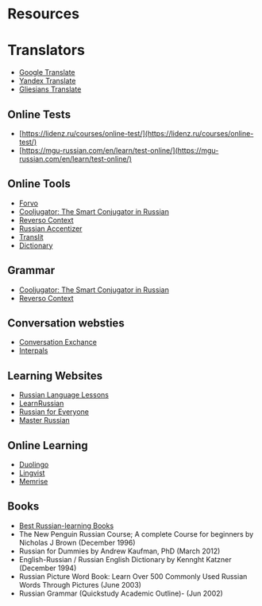 # Resources

# Translators
* [Google Translate](https://translate.google.com/)
* [Yandex Translate](https://translate.yandex.com/)
* [Gliesians Translate](https://gliesians.com/translate.faces)

## Online Tests
* [https://lidenz.ru/courses/online-test/](https://lidenz.ru/courses/online-test/)
* [https://mgu-russian.com/en/learn/test-online/](https://mgu-russian.com/en/learn/test-online/)
 
## Online Tools
* [Forvo](https://forvo.com/)
* [Cooljugator: The Smart Conjugator in Russian](https://cooljugator.com/ru)
* [Reverso Context](http://context.reverso.net/%D0%BF%D0%B5%D1%80%D0%B5%D0%B2%D0%BE%D0%B4/)
* [Russian Accentizer](http://morpher.ru/accentizer/)
* [Translit](http://translit.net/)
* [Dictionary](https://www.multitran.com/)

## Grammar

* [Cooljugator: The Smart Conjugator in Russian](https://cooljugator.com/ru)
* [Reverso Context](http://context.reverso.net/%D0%BF%D0%B5%D1%80%D0%B5%D0%B2%D0%BE%D0%B4/)

## Conversation websties
* [Conversation Exchance](https://conversationexchange.com/)
* [Interpals](https://www.interpals.net/)

## Learning Websites
* [Russian Language Lessons](http://www.russianlessons.net/)
* [LearnRussian](http://learnrussian.rt.com/)
* [Russian for Everyone](http://www.russianforeveryone.com/)
* [Master Russian](http://masterrussian.com/)

## Online Learning
* [Duolingo](https://www.duolingo.com/)
* [Lingvist](https://learn.lingvist.com/)
* [Memrise](https://www.memrise.com/)

## Books

* [Best Russian-learning Books](https://www.duolingo.com/comment/27595015)
* The New Penguin Russian Course; A complete Course for beginners by Nicholas J Brown (December 1996)
* Russian for Dummies by Andrew Kaufman, PhD (March 2012)
* English-Russian / Russian English Dictionary by Kennght Katzner (December 1994)
* Russian Picture Word Book: Learn Over 500 Commonly Used Russian Words Through Pictures (June 2003)
* Russian Grammar (Quickstudy Academic Outline)- (Jun 2002)
